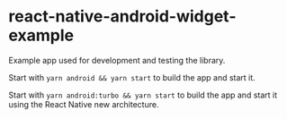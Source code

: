 # react-native-android-widget-example

Example app used for development and testing the library.

Start with `yarn android && yarn start` to build the app and start it.

Start with `yarn android:turbo && yarn start` to build the app and start it using the React Native new architecture.
